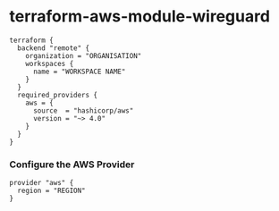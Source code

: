 # terraform-aws-module-wireguard

```
terraform {
  backend "remote" {
    organization = "ORGANISATION"
    workspaces {
      name = "WORKSPACE NAME"
    }
  }
  required_providers {
    aws = {
      source  = "hashicorp/aws"
      version = "~> 4.0"
    }
  }
}
```

### Configure the AWS Provider

```
provider "aws" {
  region = "REGION"
}
```
